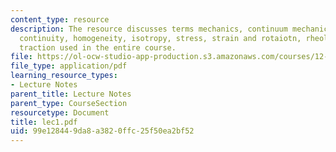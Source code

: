 ```yaml
---
content_type: resource
description: The resource discusses terms mechanics, continuum mechanics, continuum,
  continuity, homogeneity, isotropy, stress, strain and rotaiotn, rheology, and shear
  traction used in the entire course.
file: https://ol-ocw-studio-app-production.s3.amazonaws.com/courses/12-520-geodynamics-fall-2006/99e128449da8a3820ffc25f50ea2bf52_lec1.pdf
file_type: application/pdf
learning_resource_types:
- Lecture Notes
parent_title: Lecture Notes
parent_type: CourseSection
resourcetype: Document
title: lec1.pdf
uid: 99e12844-9da8-a382-0ffc-25f50ea2bf52
---
```

